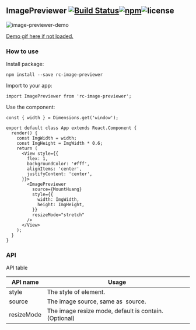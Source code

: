 ## ImagePreviewer [![Build Status](https://travis-ci.org/FaiChou/ImagePreviewer.svg?branch=master)](https://travis-ci.org/FaiChou/ImagePreviewer)[![npm](https://img.shields.io/npm/v/npm.svg)](https://www.npmjs.com/package/rc-image-previewer)![license](https://img.shields.io/github/license/mashape/apistatus.svg)

![image-previewer-demo](https://raw.githubusercontent.com/FaiChou/faichou.github.io/master/img/qiniu/image-previewer-demo.gif)

[Demo gif here if not loaded.](https://raw.githubusercontent.com/FaiChou/faichou.github.io/master/img/qiniu/image-previewer-demo.gif)

### How to use

Install package:

```
npm install --save rc-image-previewer
```

Import to your app:

```
import ImagePreviewer from 'rc-image-previewer';
```

Use the component:

```
const { width } = Dimensions.get('window');

export default class App extends React.Component {
  render() {
    const ImgWidth = width;
    const ImgHeight = ImgWidth * 0.6;
    return (
      <View style={{
        flex: 1,
        backgroundColor: '#fff',
        alignItems: 'center',
        justifyContent: 'center',
      }}>
        <ImagePreviewer
          source={MountHuang}
          style={{
            width: ImgWidth,
            height: ImgHeight,
          }}
          resizeMode="stretch"
        />
      </View>
    );
  }
}
```

### API

API table

API name       | Usage
---------------|----------------------------------------
style          | The style of element.
source         | The image source, same as <Image /> source.
resizeMode     | The image resize mode, default is contain.(Optional)


